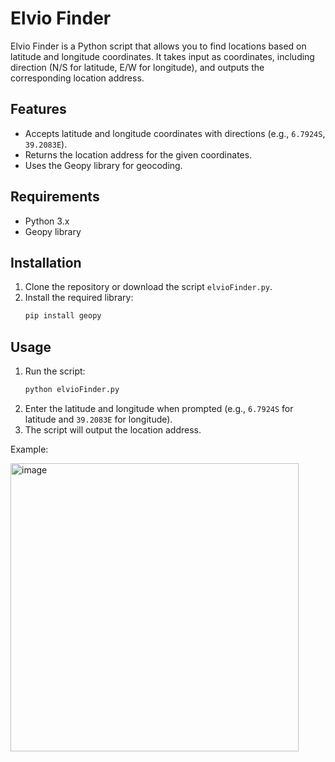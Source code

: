 # Elvio Finder

Elvio Finder is a Python script that allows you to find locations based on latitude and longitude coordinates. It takes input as coordinates, including direction (N/S for latitude, E/W for longitude), and outputs the corresponding location address.

## Features
- Accepts latitude and longitude coordinates with directions (e.g., `6.7924S`, `39.2083E`).
- Returns the location address for the given coordinates.
- Uses the Geopy library for geocoding.

## Requirements
- Python 3.x
- Geopy library

## Installation
1. Clone the repository or download the script `elvioFinder.py`.
2. Install the required library:
   ```bash
   pip install geopy
   ```

## Usage
1. Run the script:
   ```bash
   python elvioFinder.py
   ```
2. Enter the latitude and longitude when prompted (e.g., `6.7924S` for latitude and `39.2083E` for longitude).
3. The script will output the location address.

Example:


<img width="461" alt="image" src="https://github.com/user-attachments/assets/ce22e805-9f09-4266-a8a5-99f7df5b077c" />


